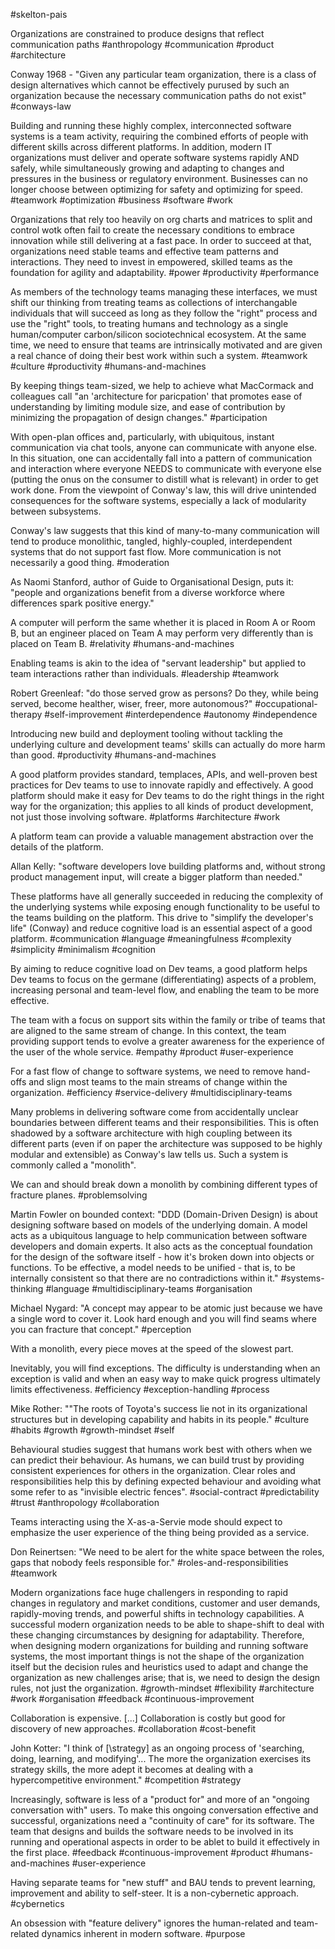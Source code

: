 #skelton-pais

Organizations are constrained to produce designs that reflect communication paths #anthropology #communication #product #architecture 

Conway 1968 - "Given any particular team organization, there is a class of design alternatives which cannot be effectively purused by such an organization because the necessary communication paths do not exist"
#conways-law 

Building and running these highly complex, interconnected software systems is a team activity, requiring the combined efforts of people with different skills across different platforms. In addition, modern IT organizations must deliver and operate software systems rapidly AND safely, while simultaneously growing and adapting to changes and pressures in the business or regulatory environment. Businesses can no longer choose between optimizing for safety and optimizing for speed. 
#teamwork #optimization #business #software #work 

Organizations that rely too heavily on org charts and matrices to split and control wotk often fail to create the necessary conditions to embrace innovation while still delivering at a fast pace. In order to succeed at that, organizations need stable teams and effective team patterns and interactions. They need to invest in empowered, skilled teams as the foundation for agility and adaptability. 
#power #productivity #performance 

As members of the technology teams managing these interfaces, we must shift our thinking from treating teams as collections of interchangable individuals that will succeed as long as they follow the "right" process and use the "right" tools, to treating humans and technology as a single human/computer carbon/silicon sociotechnical ecosystem. At the same time, we need to ensure that teams are intrinsically motivated and are given a real chance of doing their best work within such a system. 
#teamwork #culture #productivity #humans-and-machines 

By keeping things team-sized, we help to achieve what MacCormack and colleagues call "an 'architecture for paricpation' that promotes ease of understanding by limiting module size, and ease of contribution by minimizing the propagation of design changes."
#participation 

With open-plan offices and, particularly, with ubiquitous, instant communication via chat tools, anyone can communicate with anyone else. In this situation, one can accidentally fall into a pattern of communication and interaction where everyone NEEDS to communicate with everyone else (putting the onus on the consumer to distill what is relevant) in order to get work done. From the viewpoint of Conway's law, this will drive unintended consequences for the software systems, especially a lack of modularity between subsystems. 

Conway's law suggests that this kind of many-to-many communication will tend to produce monolithic, tangled, highly-coupled, interdependent systems that do not support fast flow. More communication is not necessarily a good thing. #moderation

As Naomi Stanford, author of Guide to Organisational Design, puts it: "people and organizations benefit from a diverse workforce where differences spark positive energy."

A computer will perform the same whether it is placed in Room A or Room B, but an engineer placed on Team A may perform very differently than is placed on Team B. 
#relativity #humans-and-machines 

Enabling teams is akin to the idea of "servant leadership" but applied to team interactions rather than individuals. 
#leadership #teamwork 

Robert Greenleaf: "do those served grow as persons? Do they, while being served, become healther, wiser, freer, more autonomous?"
#occupational-therapy #self-improvement #interdependence #autonomy #independence 

Introducing new build and deployment tooling without tackling the underlying culture and development teams' skills can actually do more harm than good. 
#productivity #humans-and-machines 

A good platform provides standard, templaces, APIs, and well-proven best practices for Dev teams to use to innovate rapidly and effectively. A good platform should make it easy for Dev teams to do the right things in the right way for the organization; this applies to all kinds of product development, not just those involving software.
#platforms #architecture #work 

A platform team can provide a valuable management abstraction over the details of the platform.

Allan Kelly: "software developers love building platforms and, without strong product management input, will create a bigger platform than needed."

These platforms have all generally succeeded in reducing the complexity of the underlying systems while exposing enough functionality to be useful to the teams building on the platform. This drive to "simplify the developer's life" (Conway) and reduce cognitive load is an essential aspect of a good platform.
#communication #language #meaningfulness #complexity #simplicity #minimalism #cognition 

By aiming to reduce cognitive load on Dev teams, a good platform helps Dev teams to focus on the germane (differentiating) aspects of a problem, increasing personal and team-level flow, and enabling the team to be more effective. 

The team with a focus on support sits within the family or tribe of teams that are aligned to the same stream of change. In this context, the team providing support tends to evolve a greater awareness for the experience of the user of the whole service. 
#empathy #product #user-experience

For a fast flow of change to software systems, we need to remove hand-offs and slign most teams to the main streams of change within the organization. 
#efficiency #service-delivery #multidisciplinary-teams 

Many problems in delivering software come from accidentally unclear boundaries between different teams and their responsibilities. This is often shadowed by a software architecture with high coupling between its different parts (even if on paper the architecture was supposed to be highly modular and extensible) as Conway's law tells us. Such a system is commonly called a "monolith". 

We can and should break down a monolith by combining different types of fracture planes. #problemsolving 

Martin Fowler on bounded context: "DDD (Domain-Driven Design) is about designing software based on models of the underlying domain. A model acts as a ubiquitous language to help communication between software developers and domain experts. It also acts as the conceptual foundation for the design of the software itself - how it's broken down into objects or functions. To be effective, a model needs to be unified - that is, to be internally consistent so that there are no contradictions within it."
#systems-thinking #language #multidisciplinary-teams #organisation 

Michael Nygard: "A concept may appear to be atomic just because we have a single word to cover it. Look hard enough and you will find seams where you can fracture that concept." #perception 

With a monolith, every piece moves at the speed of the slowest part. 

Inevitably, you will find exceptions. The difficulty is understanding when an exception is valid and when an easy way to make quick progress ultimately limits effectiveness. 
#efficiency #exception-handling #process 

Mike Rother: ""The roots of Toyota's success lie not in its organizational structures but in developing capability and habits in its people."
#culture #habits #growth #growth-mindset #self

Behavioural studies suggest that humans work best with others when we can predict their behaviour. As humans, we can build trust by providing consistent experiences for others in the organization. Clear roles and responsibilities help this by defining expected behaviour and avoiding what some refer to as "invisible electric fences". 
#social-contract #predictability #trust #anthropology #collaboration 

Teams interacting using the X-as-a-Servie mode should expect to emphasize the user experience of the thing being provided as a service. 

Don Reinertsen: "We need to be alert for the white space between the roles, gaps that nobody feels responsible for."
#roles-and-responsibilities #teamwork

Modern organizations face huge challengers in responding to rapid changes in regulatory and market conditions, customer and user demands, rapidly-moving trends, and powerful shifts in technology capabilities. A successful modern organization needs to be able to shape-shift to deal with these changing circumstances by designing for adaptability. Therefore, when designing modern organizations for building and running software systems, the most important things is not the shape of the organization itself but the decision rules and heuristics  used to adapt and change the organization as new challenges arise; that is, we need to design the design rules, not just the organization. #growth-mindset #flexibility #architecture #work #organisation #feedback #continuous-improvement 

Collaboration is expensive. [\...] Collaboration is costly but good for discovery of new approaches.
#collaboration #cost-benefit

John Kotter: "I think of [\strategy] as an ongoing process of 'searching, doing, learning, and modifying'... The more the organization exercises its strategy skills, the more adept it becomes at dealing with a hypercompetitive environment."
#competition #strategy 

Increasingly, software is less of a "product for" and more of an "ongoing conversation with" users. To make this ongoing conversation effective and successful, organizations need a "continuity of care" for its software. The team that designs and builds the software needs to be involved in its running and operational aspects in order to be ablet to build it effectively in the first place.
#feedback #continuous-improvement #product #humans-and-machines #user-experience 

Having separate teams for "new stuff" and BAU tends to prevent learning, improvement and ability to self-steer. It is a non-cybernetic approach. 
#cybernetics

An obsession with "feature delivery" ignores the human-related and team-related dynamics inherent in modern software.
#purpose 

